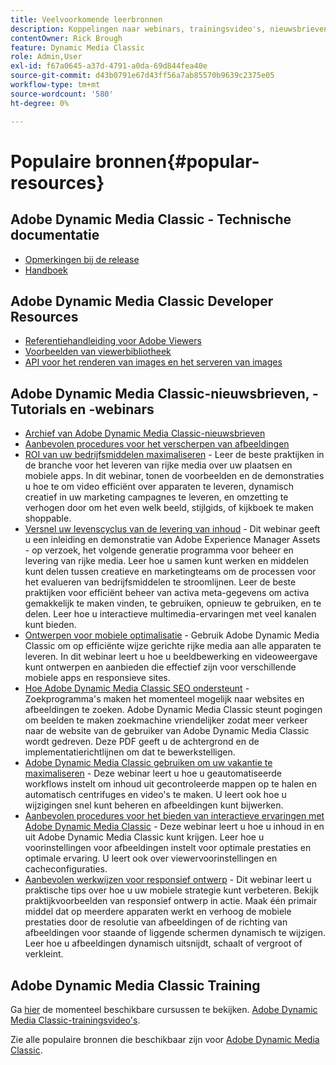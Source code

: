 ```yaml
---
title: Veelvoorkomende leerbronnen
description: Koppelingen naar webinars, trainingsvideo's, nieuwsbrieven, informatie over best practices en bronnen voor ontwikkelaars voor Adobe Dynamic Media Classic.
contentOwner: Rick Brough
feature: Dynamic Media Classic
role: Admin,User
exl-id: f67a0645-a37d-4791-a0da-69d844fea40e
source-git-commit: d43b0791e67d43ff56a7ab85570b9639c2375e05
workflow-type: tm+mt
source-wordcount: '580'
ht-degree: 0%

---
```


# Populaire bronnen{#popular-resources}

## Adobe Dynamic Media Classic - Technische documentatie

* [Opmerkingen bij de release](https://experienceleague.adobe.com/docs/dynamic-media-developer-resources/release-notes/s7rn2017.html)
* [Handboek](introduction.md)

## Adobe Dynamic Media Classic Developer Resources

* [Referentiehandleiding voor Adobe Viewers](https://experienceleague.adobe.com/docs/dynamic-media-developer-resources.html)
* [Voorbeelden van viewerbibliotheek](https://landing.adobe.com/en/na/dynamic-media/ctir-2755/live-demos.html)
* [API voor het renderen van images en het serveren van images](https://experienceleague.adobe.com/docs/dynamic-media-developer-resources.html)

## Adobe Dynamic Media Classic-nieuwsbrieven, -Tutorials en -webinars

* [Archief van Adobe Dynamic Media Classic-nieuwsbrieven](/help/dynamic-media-newsletter.md)
* [Aanbevolen procedures voor het verscherpen van afbeeldingen](/help/assets/s7_sharpening_images.pdf)
* [ROI van uw bedrijfsmiddelen maximaliseren](https://adobecustomersuccess.adobeconnect.com/p5ar3hfrrec/?launcher=false&amp;fcsContent=true&amp;pbMode=normal&amp;proto=true) - Leer de beste praktijken in de branche voor het leveren van rijke media over uw plaatsen en mobiele apps. In dit webinar, tonen de voorbeelden en de demonstraties u hoe te om video efficiënt over apparaten te leveren, dynamisch creatief in uw marketing campagnes te leveren, en omzetting te verhogen door om het even welk beeld, stijlgids, of kijkboek te maken shoppable.
* [Versnel uw levenscyclus van de levering van inhoud](https://adobecustomersuccess.adobeconnect.com/p88ducm9pqv/) - Dit webinar geeft u een inleiding en demonstratie van Adobe Experience Manager Assets - op verzoek, het volgende generatie programma voor beheer en levering van rijke media. Leer hoe u samen kunt werken en middelen kunt delen tussen creatieve en marketingteams om de processen voor het evalueren van bedrijfsmiddelen te stroomlijnen. Leer de beste praktijken voor efficiënt beheer van activa meta-gegevens om activa gemakkelijk te maken vinden, te gebruiken, opnieuw te gebruiken, en te delen. Leer hoe u interactieve multimedia-ervaringen met veel kanalen kunt bieden.
* [Ontwerpen voor mobiele optimalisatie](https://adobecustomersuccess.adobeconnect.com/p6oqd3wydif/?launcher=false&amp;fcsContent=true&amp;pbMode=normal&amp;proto=true) - Gebruik Adobe Dynamic Media Classic om op efficiënte wijze gerichte rijke media aan alle apparaten te leveren. In dit webinar leert u hoe u beeldbewerking en videoweergave kunt ontwerpen en aanbieden die effectief zijn voor verschillende mobiele apps en responsieve sites.
* [Hoe Adobe Dynamic Media Classic SEO ondersteunt](/help/assets/s7_seo.pdf) - Zoekprogramma&#39;s maken het momenteel mogelijk naar websites en afbeeldingen te zoeken. Adobe Dynamic Media Classic steunt pogingen om beelden te maken zoekmachine vriendelijker zodat meer verkeer naar de website van de gebruiker van Adobe Dynamic Media Classic wordt gedreven. Deze PDF geeft u de achtergrond en de implementatierichtlijnen om dat te bewerkstelligen.
* [Adobe Dynamic Media Classic gebruiken om uw vakantie te maximaliseren](https://adobecustomersuccess.adobeconnect.com/p32n1yr85c9/?proto=true) - Deze webinar leert u hoe u geautomatiseerde workflows instelt om inhoud uit gecontroleerde mappen op te halen en automatisch centrifuges en video&#39;s te maken. U leert ook hoe u wijzigingen snel kunt beheren en afbeeldingen kunt bijwerken.
* [Aanbevolen procedures voor het bieden van interactieve ervaringen met Adobe Dynamic Media Classic](https://seminars.adobeconnect.com/p7wb8ej3u6d/) - Deze webinar leert u hoe u inhoud in en uit Adobe Dynamic Media Classic kunt krijgen. Leer hoe u voorinstellingen voor afbeeldingen instelt voor optimale prestaties en optimale ervaring. U leert ook over viewervoorinstellingen en cacheconfiguraties.
* [Aanbevolen werkwijzen voor responsief ontwerp](https://offers.adobe.com/en/na/marketing/landings/_40458_responsive_design_live_on_demand_webinar.html) - Dit webinar leert u praktische tips over hoe u uw mobiele strategie kunt verbeteren. Bekijk praktijkvoorbeelden van responsief ontwerp in actie. Maak één primair middel dat op meerdere apparaten werkt en verhoog de mobiele prestaties door de resolutie van afbeeldingen of de richting van afbeeldingen voor staande of liggende schermen dynamisch te wijzigen. Leer hoe u afbeeldingen dynamisch uitsnijdt, schaalt of vergroot of verkleint.

## Adobe Dynamic Media Classic Training

Ga [hier](https://training.adobe.com/training/courses.html#product=adobe-scene7) de momenteel beschikbare cursussen te bekijken.
[Adobe Dynamic Media Classic-trainingsvideo&#39;s](https://experienceleague.adobe.com/docs/dynamic-media-classic/using/intro/training-videos.html#intro).

Zie alle populaire bronnen die beschikbaar zijn voor [Adobe Dynamic Media Classic](home.md).
